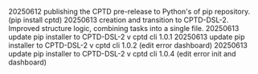20250612 publishing the CPTD pre-release to Python's of pip repository. (pip install cptd)
20250613 creation and transition to CPTD-DSL-2. Improved structure logic, combining tasks into a single file.
20250613 update pip installer to CPTD-DSL-2 v cptd cli 1.0.1
20250613 update pip installer to CPTD-DSL-2 v cptd cli 1.0.2 (edit error dashboard)
20250613 update pip installer to CPTD-DSL-2 v cptd cli 1.0.4 (edit error init and dashboard)